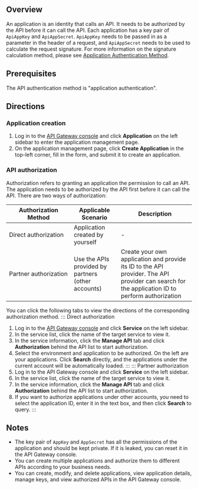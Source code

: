 ## Overview

An application is an identity that calls an API. It needs to be authorized by the API before it can call the API. Each application has a key pair of `ApiAppKey` and `ApiAppSecret`. `ApiAppKey` needs to be passed in as a parameter in the header of a request, and `ApiAppSecret` needs to be used to calculate the request signature. For more information on the signature calculation method, please see [Application Authentication Method](https://intl.cloud.tencent.com/document/product/628/40304).

## Prerequisites

The API authentication method is "application authentication".

## Directions
### Application creation

1. Log in to the [API Gateway console](https://console.cloud.tencent.com/apigateway) and click **Application** on the left sidebar to enter the application management page.
2. On the application management page, click **Create Application** in the top-left corner, fill in the form, and submit it to create an application.

### API authorization

Authorization refers to granting an application the permission to call an API. The application needs to be authorized by the API first before it can call the API. There are two ways of authorization:

| Authorization Method | Applicable Scenario | Description |
|---------|---------|---------|
| Direct authorization | Application created by yourself | - |
| <nobr>Partner authorization</nobr> | Use the APIs provided by partners (other accounts) | Create your own application and provide its ID to the API provider. The API provider can search for the application ID to perform authorization |


You can click the following tabs to view the directions of the corresponding authorization method.
<dx-tabs>
::: Direct authorization
1. Log in to the [API Gateway console](https://console.cloud.tencent.com/apigateway) and click **Service** on the left sidebar.
2. In the service list, click the name of the target service to view it.
3. In the service information, click the **Manage API** tab and click **Authorization** behind the API list to start authorization.
4. Select the environment and application to be authorized. On the left are your applications. Click **Search** directly, and the applications under the current account will be automatically loaded.
:::
::: Partner authorization
1. Log in to the API Gateway console and click **Service** on the left sidebar.
2. In the service list, click the name of the target service to view it.
3. In the service information, click the **Manage API** tab and click **Authorization** behind the API list to start authorization.
4. If you want to authorize applications under other accounts, you need to select the application ID, enter it in the text box, and then click **Search** to query.
:::
</dx-tabs>




## Notes

- The key pair of `AppKey` and `AppSecret` has all the permissions of the application and should be kept private. If it is leaked, you can reset it in the API Gateway console.
- You can create multiple applications and authorize them to different APIs according to your business needs.
- You can create, modify, and delete applications, view application details, manage keys, and view authorized APIs in the API Gateway console.

